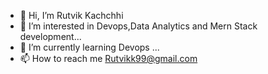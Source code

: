- 👋 Hi, I’m Rutvik Kachchhi
- 👀 I’m interested in  Devops,Data Analytics and Mern Stack development...
- 🌱 I’m currently learning Devops ...
- 📫 How to reach me Rutvikk99@gmail.com

<!---
rutvikk99/rutvikk99 is a ✨ special ✨ repository because its `README.md` (this file) appears on your GitHub profile.
You can click the Preview link to take a look at your changes.
--->
